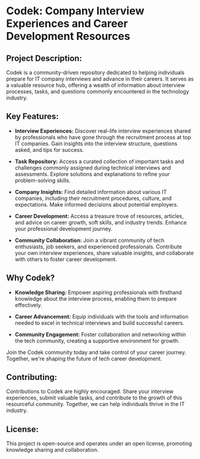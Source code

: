 # Codek: Company Interview Experiences and Career Development Resources

## **Project Description:**

Codek is a community-driven repository dedicated to helping individuals prepare for IT company interviews and advance in their careers. It serves as a valuable resource hub, offering a wealth of information about interview processes, tasks, and questions commonly encountered in the technology industry.

## **Key Features:**

- **Interview Experiences:** Discover real-life interview experiences shared by professionals who have gone through the recruitment process at top IT companies. Gain insights into the interview structure, questions asked, and tips for success.

- **Task Repository:** Access a curated collection of important tasks and challenges commonly assigned during technical interviews and assessments. Explore solutions and explanations to refine your problem-solving skills.

- **Company Insights:** Find detailed information about various IT companies, including their recruitment procedures, culture, and expectations. Make informed decisions about potential employers.

- **Career Development:** Access a treasure trove of resources, articles, and advice on career growth, soft skills, and industry trends. Enhance your professional development journey.

- **Community Collaboration:** Join a vibrant community of tech enthusiasts, job seekers, and experienced professionals. Contribute your own interview experiences, share valuable insights, and collaborate with others to foster career development.

## **Why Codek?**

- **Knowledge Sharing:** Empower aspiring professionals with firsthand knowledge about the interview process, enabling them to prepare effectively.

- **Career Advancement:** Equip individuals with the tools and information needed to excel in technical interviews and build successful careers.

- **Community Engagement:** Foster collaboration and networking within the tech community, creating a supportive environment for growth.

Join the Codek community today and take control of your career journey. Together, we're shaping the future of tech career development.

## **Contributing:**

Contributions to Codek are highly encouraged. Share your interview experiences, submit valuable tasks, and contribute to the growth of this resourceful community. Together, we can help individuals thrive in the IT industry.

## **License:**

This project is open-source and operates under an open license, promoting knowledge sharing and collaboration.
